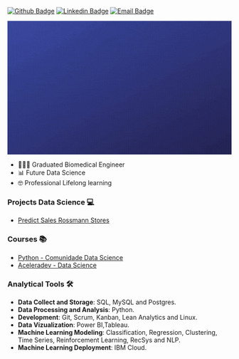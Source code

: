 [![Github Badge](https://img.shields.io/badge/-Github-000?style=flat-square&logo=Github&logoColor=white&link=https://github.com/brunalimap)](https://github.com/brunalimap)
[![Linkedin Badge](https://img.shields.io/badge/-LinkedIn-blue?style=flat-square&logo=Linkedin&logoColor=white&link=https://www.linkedin.com/in/brunalimap/)](https://www.linkedin.com/in/brunalimap/)
[![Email Badge](https://img.shields.io/badge/email-brunapereira%40geb.inatel.br-red)](brunapereira@geb.inatel.br)


<img align="center" height="300" width="900"  src="https://github.com/brunalimap/brunalimap/blob/main/img/img02.gif">

- 👩🏻‍🎓 Graduated Biomedical Engineer 
-  📊 Future Data Science 
-  🤓 Professional Lifelong learning 

### Projects Data Science 💻
- [Predict Sales Rossmann Stores](https://github.com/brunalimap/DataScience_em_Producao)

### Courses 📚
- [Python - Comunidade Data Science](https://github.com/brunalimap/house_rocket)
- [Aceleradev - Data Science](https://github.com/brunalimap/AceleraDev_DataScience)


### Analytical Tools 🛠️
- <b>Data Collect and Storage</b>: SQL, MySQL and Postgres. 
- <b>Data Processing and Analysis</b>: Python.
- <b>Development</b>: Git, Scrum, Kanban, Lean Analytics and Linux.
- <b>Data Vizualization</b>: Power BI,Tableau. 
- <b>Machine Learning Modeling</b>: Classification, Regression, Clustering, Time Series, Reinforcement Learning, RecSys and NLP.
- <b>Machine Learning Deployment</b>: IBM Cloud.









